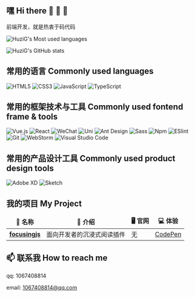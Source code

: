 ## 嘿 Hi there 👋 👋 👋

前端开发，就是热衷于码代码

![HuziG's Most used languages](https://github-readme-stats.vercel.app/api/top-langs?username=HuziG&show_icons=true&layout=compact&count_private=true&theme=tokyonight)

![HuziG's GitHub stats](https://github-readme-stats.vercel.app/api?username=HuziG&show_icons=true&theme=tokyonight)

## 常用的语言 Commonly used languages

![HTML5](https://img.shields.io/badge/-HTML5-%23E44D27?style=for-the-badge&logo=html5&logoColor=ffffff)
![CSS3](https://img.shields.io/badge/-CSS3-%231572B6?style=for-the-badge&logo=css3)
![JavaScript](https://img.shields.io/badge/-JavaScript-%23F7DF1C?style=for-the-badge&logo=javascript&logoColor=000000&color=%23FFCE5A)
![TypeScript](https://img.shields.io/badge/typescript-%23007ACC.svg?style=for-the-badge&logo=typescript&logoColor=white)

## 常用的框架技术与工具 Commonly used fontend frame & tools

![Vue.js](https://img.shields.io/badge/-Vue.js-%232c3e50?style=for-the-badge&logo=Vue.js)
<img alt="React" src="https://img.shields.io/badge/-React-61DAFB?style=for-the-badge&logo=React&logoColor=333333" />
<img alt="WeChat" src="https://img.shields.io/badge/-微信小程序-07C160?style=for-the-badge&logo=WeChat&logoColor=white" />
<img alt="Uni" src="https://img.shields.io/badge/-UniApp-2B9939?style=for-the-badge&logo=Uni&logoColor=white" />
<img alt="Ant Design" src="https://img.shields.io/badge/-Ant Design-0170FE?style=for-the-badge&logo=Ant Design&logoColor=white" />
<img alt="Sass" src="https://img.shields.io/badge/-Prettier-F7B93E?style=for-the-badge&logo=Prettier&logoColor=333333" />
<img alt="Npm" src="https://img.shields.io/badge/-Npm-CB3837?style=for-the-badge&logo=Npm&logoColor=white" />
![ESlint](https://img.shields.io/badge/-ESLint-%234B32C3?style=for-the-badge&logo=eslint)
![Git](https://img.shields.io/badge/-Git-%23F05032?style=for-the-badge&logo=git&logoColor=%23ffffff)
![WebStorm](https://img.shields.io/badge/-WebStorm-%23007ACC?style=for-the-badge&logo=WebStorm)
<img alt="Visual Studio Code" src="https://img.shields.io/badge/-Visual Studio Code-007ACC?style=for-the-badge&logo=Visual Studio Code&logoColor=white" />

## 常用的产品设计工具 Commonly used product design tools

<img alt="Adobe XD" src="https://img.shields.io/badge/-Adobe XD-FF61F6?style=for-the-badge&logo=Adobe XD&logoColor=white" /> <img alt="Sketch" src="https://img.shields.io/badge/-Sketch-F7B500?style=for-the-badge&logo=Sketch&logoColor=333333" />

## 我的项目 My Project

<table>
  <thead align="center">
      <tr border: none;>
      <td><b>🎉 名称</b></td>
      <td><b>💁 介绍</b></td>
      <td><b>🖥 官网</b></td>
      <td><b>💻 体验</b></td>
    </tr>
  </thead>
  <tbody>
    <tr>
      <td><a href="https://github.com/HuziG/focusingjs"><b>focusingjs</b></a></td>
      <td>面向开发者的沉浸式阅读插件</td>
      <td>无</td>
      <td><a href="https://codepen.io/huzig/pen/qBVWezR?editors=1112">CodePen</a></td>
    </tr>
  </tbody>
</table>

## 📫 联系我 How to reach me

qq: 1067408814

email: 1067408814@qq.com

<!--
**HuziG/HuziG** is a ✨ _special_ ✨ repository because its `README.md` (this file) appears on your GitHub profile.

Here are some ideas to get you started:

- 🔭 I’m currently working on ...
- 🌱 I’m currently learning ...
- 👯 I’m looking to collaborate on ...
- 🤔 I’m looking for help with ...
- 💬 Ask me about ...
- 📫 How to reach me: ...
- 😄 Pronouns: ...
- ⚡ Fun fact: ...
-->
